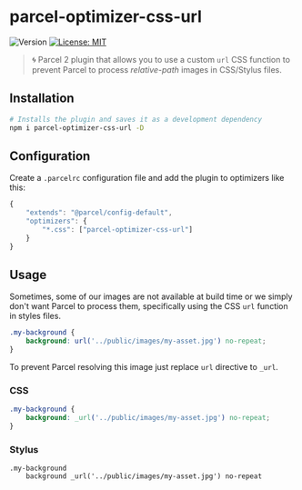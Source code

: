 # parcel-optimizer-css-url

![Version](https://img.shields.io/npm/v/parcel-optimizer-css-url)
[![License: MIT](https://img.shields.io/badge/License-MIT-yellow.svg)](#)

> 🌀 Parcel 2 plugin that allows you to use a custom `url` CSS function to prevent Parcel to process *relative-path* images in CSS/Stylus files.

## Installation

```sh
# Installs the plugin and saves it as a development dependency
npm i parcel-optimizer-css-url -D
```

## Configuration

Create a `.parcelrc` configuration file and add the plugin to optimizers like this:

```js
{
    "extends": "@parcel/config-default",
    "optimizers": {
        "*.css": ["parcel-optimizer-css-url"]
    }
}
```

## Usage

Sometimes, some of our images are not available at build time or we simply don't
want Parcel to process them, specifically using the CSS `url` function in styles files.

```css
.my-background {
    background: url('../public/images/my-asset.jpg') no-repeat;
}
```

To prevent Parcel resolving this image just replace `url` directive to `_url`.

### CSS
```css
.my-background {
    background: _url('../public/images/my-asset.jpg') no-repeat;
}
```

### Stylus
```stylus
.my-background
    background _url('../public/images/my-asset.jpg') no-repeat
```
